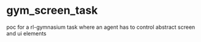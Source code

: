 # gym_screen_task
poc for a rl-gymnasium task where an agent has to control abstract screen and ui elements
